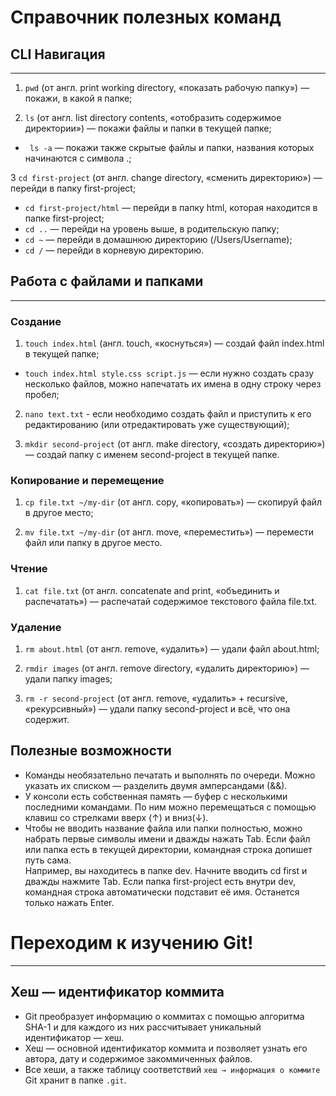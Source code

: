 # Справочник полезных команд


## CLI Навигация
___


1. ```pwd``` (от англ. print working directory, «показать рабочую папку») — покажи, в какой я папке;


2. ```ls``` (от англ. list directory contents, «отобразить содержимое директории») — покажи файлы и папки в текущей папке;
* ``` ls -a``` — покажи также скрытые файлы и папки, названия которых начинаются с символа .;


3 ```cd first-project``` (от англ. change directory, «сменить директорию») — перейди в папку first-project;
* ```cd first-project/html``` — перейди в папку html, которая находится в папке first-project;<br>
* ```cd ..``` — перейди на уровень выше, в родительскую папку;<br>
* ```cd ~``` — перейди в домашнюю директорию (/Users/Username);<br>
* ```cd /``` — перейди в корневую директорию.


## Работа с файлами и папками
___


### Создание


1. ```touch index.html``` (англ. touch, «коснуться») — создай файл index.html в текущей папке;
* ```touch index.html style.css script.js``` — если нужно создать сразу несколько файлов, можно напечатать их имена в одну строку через пробел;


2. ```nano text.txt``` - если необходимо создать файл и приступить к его редактированию (или отредактировать уже существующий);


3. ```mkdir second-project``` (от англ. make directory, «создать директорию») — создай папку с именем second-project в текущей папке.


### Копирование и перемещение


1. ```cp file.txt ~/my-dir``` (от англ. copy, «копировать») — скопируй файл в другое место;


2. ```mv file.txt ~/my-dir``` (от англ. move, «переместить») — перемести файл или папку в другое место.


### Чтение


1. ```cat file.txt``` (от англ. concatenate and print, «объединить и распечатать») — распечатай содержимое текстового файла file.txt.


### Удаление


1. ```rm about.html``` (от англ. remove, «удалить») — удали файл about.html;


2. ```rmdir images``` (от англ. remove directory, «удалить директорию») — удали папку images;


3. ```rm -r second-project``` (от англ. remove, «удалить» + recursive, «рекурсивный») — удали папку second-project и всё, что она содержит.


## Полезные возможности


* Команды необязательно печатать и выполнять по очереди. Можно указать их списком — разделить двумя амперсандами (&&).<br>
* У консоли есть собственная память — буфер с несколькими последними командами. По ним можно перемещаться с помощью клавиш со стрелками вверх (↑) и вниз(↓).<br>
* Чтобы не вводить название файла или папки полностью, можно набрать первые символы имени и дважды нажать Tab. Если файл или папка есть в текущей директории, командная строка допишет путь сама.<br> 
Например, вы находитесь в папке dev. Начните вводить cd first и дважды нажмите Tab. Если папка first-project есть внутри dev, командная строка автоматически подставит её имя. Останется только нажать Enter.


# Переходим к изучению Git!
___


## Хеш — идентификатор коммита


* Git преобразует информацию о коммитах с помощью алгоритма SHA-1 и для каждого из них рассчитывает уникальный идентификатор — хеш.
* Хеш — основной идентификатор коммита и позволяет узнать его автора, дату и содержимое закоммиченных файлов.
* Все хеши, а также таблицу соответствий ```хеш → информация о коммите``` Git хранит в папке ```.git```.


